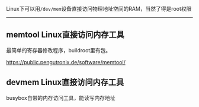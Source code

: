 

Linux下可以用`/dev/mem`设备直接访问物理地址空间的RAM，当然了得是root权限

---

## memtool Linux直接访问内存工具

最简单的寄存器修改程序，buildroot里有包。

https://public.pengutronix.de/software/memtool/



## devmem Linux直接访问内存工具

busybox自带的内存访问工具，能读写内存地址